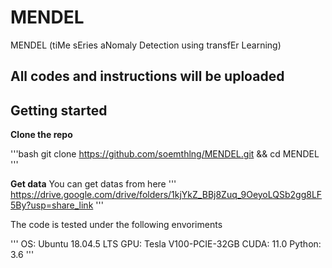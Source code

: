 # MENDEL
MENDEL (tiMe sEries aNomaly Detection using transfEr Learning) 

## All codes and instructions will be uploaded

## Getting started

**Clone the repo**

'''bash
git clone https://github.com/soemthlng/MENDEL.git && cd MENDEL
'''

**Get data**
You can get datas from here
'''
https://drive.google.com/drive/folders/1kjYkZ_BBj8Zuq_9OeyoLQSb2gg8LF5By?usp=share_link
'''


The code is tested under the following envoriments

'''
OS: Ubuntu 18.04.5 LTS
GPU: Tesla V100-PCIE-32GB
CUDA: 11.0
Python: 3.6
'''


